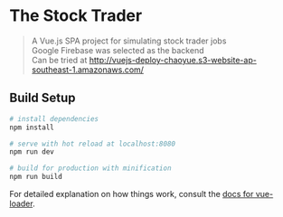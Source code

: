 # The Stock Trader

> A Vue.js SPA project for simulating stock trader jobs <br>
> Google Firebase was selected as the backend<br>
> Can be tried at http://vuejs-deploy-chaoyue.s3-website-ap-southeast-1.amazonaws.com/

## Build Setup

``` bash
# install dependencies
npm install

# serve with hot reload at localhost:8080
npm run dev

# build for production with minification
npm run build
```

For detailed explanation on how things work, consult the [docs for vue-loader](http://vuejs.github.io/vue-loader).
